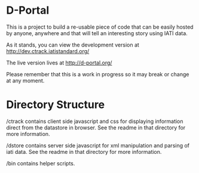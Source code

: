 D-Portal
====================

This is a project to build a re-usable piece of code that can be 
easily hosted by anyone, anywhere and that will tell an interesting 
story using IATI data.

As it stands, you can view the development version at
http://dev.ctrack.iatistandard.org/

The live version lives at
http://d-portal.org/

Please remember that this is a work in progress so it may break or
change at any moment.


Directory Structure
===================

/ctrack contains client side javascript and css for displaying 
information direct from the datastore in browser. See the readme in 
that directory for more information.

/dstore contains server side javascript for xml manipulation and 
parsing of iati data.  See the readme in that directory for more 
information.

/bin contains helper scripts.
